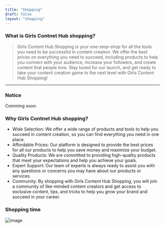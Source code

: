 ```yaml
---
title: "Shopping"
draft: false
layout: "shopping"
---
```



### What is Girls Contnet Hub shopping?

> Girls Content Hub Shopping is your one-stop-shop for all the tools you need to be successful in content creation. We offer the best prices on everything you need to succeed, including products to help you connect with your audience, increase your followers, and create content that people love. Stay tuned for our launch, and get ready to take your content creation game to the next level with Girls Content Hub Shopping!

---

### Notice

<Notice type="note">
  Comming soon.
</Notice>




### Why Girls Contnet Hub shopping?

<Accordion title="Why should you need to do this?">

- Wide Selection: We offer a wide range of products and tools to help you succeed in content creation, so you can find everything you need in one place.
- Affordable Prices: Our platform is designed to provide the best prices for all our products to help you save money and maximize your budget.
- Quality Products: We are committed to providing high-quality products that meet your expectations and help you achieve your goals.
- Expert Support: Our team of experts is always ready to assist you with any questions or concerns you may have about our products or services.
- Community: By shopping with Girls Content Hub Shopping, you will join a community of like-minded content creators and get access to exclusive content, tips, and tricks to help you grow your brand and succeed in your career.

</Accordion>



### Shopping time 

![image](./images/ShoppingComingSoon.gif)




